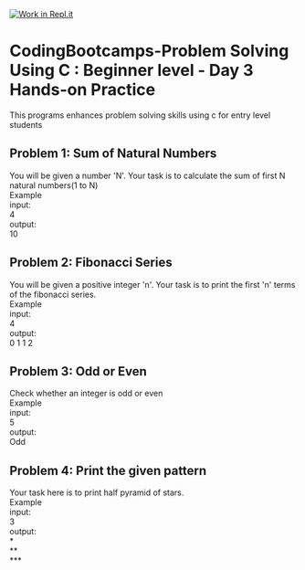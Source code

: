 [![Work in Repl.it](https://classroom.github.com/assets/work-in-replit-14baed9a392b3a25080506f3b7b6d57f295ec2978f6f33ec97e36a161684cbe9.svg)](https://classroom.github.com/online_ide?assignment_repo_id=4146210&assignment_repo_type=AssignmentRepo)
# CodingBootcamps-Problem Solving Using C : Beginner level - Day 3 Hands-on Practice
This programs enhances problem solving skills using c for entry level students 

<h2> Problem 1: Sum of Natural Numbers </h2>
<p>You will be given a number 'N'. Your task is to calculate the sum of first N natural numbers(1 to N)<br>
Example<br>
input:<br>
 4<br>
output: <br>
 10<br>

<h2> Problem 2: Fibonacci Series </h2>
<p>You will be given a positive integer 'n'. Your task is to print the first 'n' terms of the fibonacci series.<br>
Example<br>
input:<br>
 4<br>
output: <br>
 0 1 1 2<br>
 
 <h2> Problem 3: Odd or Even </h2>
<p>Check whether an integer is odd or even<br>
Example<br>
input:<br>
 5<br>
output: <br>
 Odd<br>
 
  <h2> Problem 4: Print the given pattern </h2>
<p>Your task here is to print half pyramid of stars.<br>
Example<br>
input:<br>
 3<br>
output: <br>
 *<br>
 **<br>
 ***<br>

